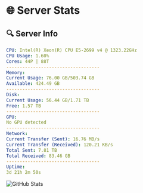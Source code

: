 # 🌐 Server Stats
## 🔍 Server Info
```yaml
CPU: Intel(R) Xeon(R) CPU E5-2699 v4 @ 1323.22GHz
CPU Usage: 1.60%
Cores: 44P | 88T
-----------------------------------
Memory:
Current Usage: 76.00 GB/503.74 GB
Available: 424.49 GB
-----------------------------------
Disk:
Current Usage: 56.44 GB/1.71 TB
Free: 1.57 TB
-----------------------------------
GPU:
No GPU detected
-----------------------------------
Network:
Current Transfer (Sent): 16.76 MB/s
Current Transfer (Received): 120.21 KB/s
Total Sent: 7.81 TB
Total Received: 83.46 GB
-----------------------------------
Uptime:
3d 21h 2m 50s
```
![GitHub Stats](https://img.shields.io/badge/Updated-2025-03-11_18:25:39-blue)